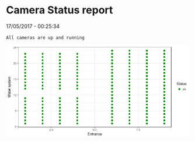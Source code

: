 Camera Status report
================
17/05/2017 - 00:25:34

    All cameras are up and running

![](camreport_files/figure-markdown_github/unnamed-chunk-2-1.png)
